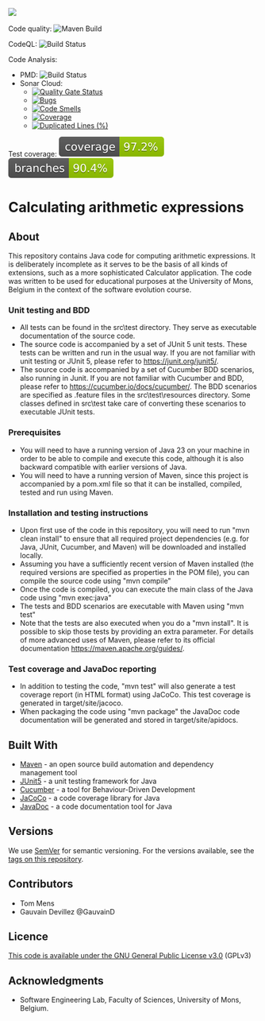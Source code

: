 [![](https://img.shields.io/github/v/release/nicolas-gatta/calculator-cucumber-2025-Group6?label=Latest%20Release)](https://github.com/nicolas-gatta/calculator-cucumber-2025-Group6/releases/latest)

Code quality: ![Maven Build](https://github.com/nicolas-gatta/calculator-cucumber-2025-Group6/actions/workflows/maven.yml/badge.svg)

CodeQL: ![Build Status](https://github.com/nicolas-gatta/calculator-cucumber-2025-Group6/actions/workflows/codeql.yml/badge.svg)

Code Analysis: 
 - PMD: ![Build Status](https://github.com/nicolas-gatta/calculator-cucumber-2025-Group6/actions/workflows/pmd.yml/badge.svg)
 - Sonar Cloud: 
    - [![Quality Gate Status](https://sonarcloud.io/api/project_badges/measure?project=nicolas-gatta_calculator-cucumber-2025-Group6&metric=alert_status)](https://sonarcloud.io/summary/new_code?id=nicolas-gatta_calculator-cucumber-2025-Group6)
    - [![Bugs](https://sonarcloud.io/api/project_badges/measure?project=nicolas-gatta_calculator-cucumber-2025-Group6&metric=bugs)](https://sonarcloud.io/summary/new_code?id=nicolas-gatta_calculator-cucumber-2025-Group6)
    - [![Code Smells](https://sonarcloud.io/api/project_badges/measure?project=nicolas-gatta_calculator-cucumber-2025-Group6&metric=code_smells)](https://sonarcloud.io/summary/new_code?id=nicolas-gatta_calculator-cucumber-2025-Group6)
    - [![Coverage](https://sonarcloud.io/api/project_badges/measure?project=nicolas-gatta_calculator-cucumber-2025-Group6&metric=coverage)](https://sonarcloud.io/summary/new_code?id=nicolas-gatta_calculator-cucumber-2025-Group6)
    - [![Duplicated Lines (%)](https://sonarcloud.io/api/project_badges/measure?project=nicolas-gatta_calculator-cucumber-2025-Group6&metric=duplicated_lines_density)](https://sonarcloud.io/summary/new_code?id=nicolas-gatta_calculator-cucumber-2025-Group6)


Test coverage: ![Coverage](.github/badges/jacoco.svg)
![Branches](.github/badges/branches.svg)


# Calculating arithmetic expressions

## About

This repository contains Java code for computing arithmetic expressions. It is deliberately incomplete as it serves to be the basis of all kinds of extensions, such as a more sophisticated Calculator application. The code was written to be used for educational purposes at the University of Mons, Belgium in the context of the software evolution course.


### Unit testing and BDD

*  All tests can be found in the src\test directory. They serve as executable documentation of the source code.
*  The source code is accompanied by a set of JUnit 5 unit tests. These tests can be written and run in the usual way. If you are not familiar with unit testing or JUnit 5, please refer to https://junit.org/junit5/.
*  The source code is accompanied by a set of Cucumber BDD scenarios, also running in Junit. If you are not familiar with Cucumber and BDD, please refer to https://cucumber.io/docs/cucumber/.
The BDD scenarios are specified as .feature files in the src\test\resources directory. Some classes defined in src\test take care of converting these scenarios to executable JUnit tests.

### Prerequisites

*  You will need to have a running version of Java 23 on your machine in order to be able to compile and execute this code, although it is also backward compatible with earlier versions of Java.
*  You will need to have a running version of Maven, since this project is accompanied by a pom.xml file so that it can be installed, compiled, tested and run using Maven.

### Installation and testing instructions

*  Upon first use of the code in this repository, you will need to run "mvn clean install" to ensure that all required project dependencies (e.g. for Java, JUnit, Cucumber, and Maven) will be downloaded and installed locally.
*  Assuming you have a sufficiently recent version of Maven installed (the required versions are specified as properties in the POM file), you can compile the source code using "mvn compile"
*  Once the code is compiled, you can execute the main class of the Java code using "mvn exec:java" 
*  The tests and BDD scenarios are executable with Maven using "mvn test"
*  Note that the tests are also executed when you do a "mvn install". It is possible to skip those tests by providing an extra parameter. For details of more advanced uses of Maven, please refer to its official documentation https://maven.apache.org/guides/.

### Test coverage and JavaDoc reporting

*  In addition to testing the code, "mvn test" will also generate a test coverage report (in HTML format) using JaCoCo. This test coverage is generated in target/site/jacoco.
*  When packaging the code using "mvn package" the JavaDoc code documentation will be generated and stored in target/site/apidocs.

## Built With

*  [Maven](https://maven.apache.org/) - an open source build automation and dependency management tool
*  [JUnit5](https://junit.org/junit5/) - a unit testing framework for Java
*  [Cucumber](https://cucumber.io/docs/cucumber/) - a tool for Behaviour-Driven Development
*  [JaCoCo](https://www.jacoco.org) - a code coverage library for Java
*  [JavaDoc](https://docs.oracle.com/en/java/javase/21/javadoc/javadoc.html) - a code documentation tool for Java

## Versions

We use [SemVer](http://semver.org/) for semantic versioning. For the versions available, see the [tags on this repository](https://github.com/University-of-Mons/calculator-cucumber-2025/tags). 

## Contributors

* Tom Mens
* Gauvain Devillez @GauvainD

## Licence


[This code is available under the GNU General Public License v3.0](https://choosealicense.com/licenses/gpl-3.0/) (GPLv3)

## Acknowledgments

* Software Engineering Lab, Faculty of Sciences, University of Mons, Belgium.
